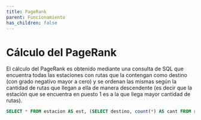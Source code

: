 ```yaml
---
title: PageRank
parent: Funcionamiento
has_children: false
---
```


# Cálculo del PageRank

El cálculo del PageRank es obtenido mediante una consulta de SQL que encuentra todas las estaciones con rutas que la contengan como destino (con grado negativo mayor a cero) y se ordenan las mismas según la cantidad de rutas que llegan a ella de manera descendente (es decir que la estación que se encuentra en puesto 1 es a la que llega mayor cantidad de rutas). 

```sql
SELECT * FROM estacion AS est, (SELECT destino, count(*) AS cant FROM ruta GROUP BY destino) AS aux WHERE est.id = aux.destino ORDER BY aux.cant DESC;
```
